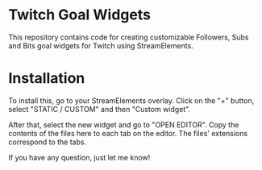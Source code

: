 # Twitch Goal Widgets
 This repository contains code for creating customizable Followers, Subs and Bits goal widgets for Twitch using StreamElements.

 # Installation
 To install this, go to your StreamElements overlay. Click on the "+" button, select "STATIC / CUSTOM" and then "Custom widget".

 After that, select the new widget and go to "OPEN EDITOR". Copy the contents of the files here to each tab on the editor. The files' extensions correspond to the tabs.

 If you have any question, just let me know!